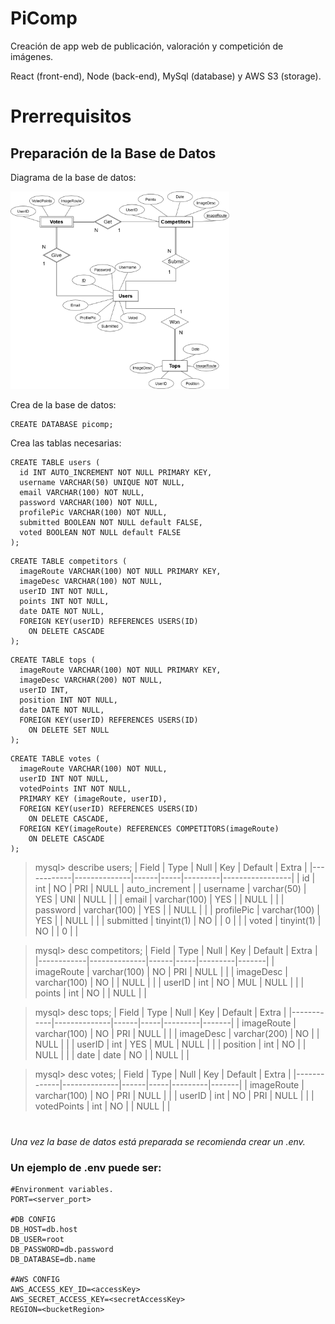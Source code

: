 # PiComp
Creación de app web de publicación, valoración y competición de imágenes.

React (front-end), Node (back-end), MySql (database) y AWS S3 (storage).

# Prerrequisitos

## Preparación de la Base de Datos

Diagrama de la base de datos:

<img src="images/PiCompDB.png" width="350">

Crea de la base de datos:
```
CREATE DATABASE picomp;
```

Crea las tablas necesarias:
```
CREATE TABLE users (
  id INT AUTO_INCREMENT NOT NULL PRIMARY KEY,
  username VARCHAR(50) UNIQUE NOT NULL,
  email VARCHAR(100) NOT NULL,
  password VARCHAR(100) NOT NULL,
  profilePic VARCHAR(100) NOT NULL,
  submitted BOOLEAN NOT NULL default FALSE,
  voted BOOLEAN NOT NULL default FALSE
);
```




```
CREATE TABLE competitors (
  imageRoute VARCHAR(100) NOT NULL PRIMARY KEY,
  imageDesc VARCHAR(100) NOT NULL,
  userID INT NOT NULL,
  points INT NOT NULL,
  date DATE NOT NULL,
  FOREIGN KEY(userID) REFERENCES USERS(ID)
    ON DELETE CASCADE
);
```




```
CREATE TABLE tops (
  imageRoute VARCHAR(100) NOT NULL PRIMARY KEY,
  imageDesc VARCHAR(200) NOT NULL,
  userID INT,
  position INT NOT NULL,
  date DATE NOT NULL,
  FOREIGN KEY(userID) REFERENCES USERS(ID)
    ON DELETE SET NULL
);
```




```
CREATE TABLE votes (
  imageRoute VARCHAR(100) NOT NULL,
  userID INT NOT NULL,
  votedPoints INT NOT NULL,
  PRIMARY KEY (imageRoute, userID),
  FOREIGN KEY(userID) REFERENCES USERS(ID)
    ON DELETE CASCADE,
  FOREIGN KEY(imageRoute) REFERENCES COMPETITORS(imageRoute)
    ON DELETE CASCADE
);
```




> mysql> describe users;
> | Field      | Type         | Null | Key | Default | Extra           |
> |------------|--------------|------|-----|---------|-----------------|
> | id         | int          | NO   | PRI | NULL    | auto_increment  |
> | username   | varchar(50)  | YES  | UNI | NULL    |                 |
> | email      | varchar(100) | YES  |     | NULL    |                 |
> | password   | varchar(100) | YES  |     | NULL    |                 |
> | profilePic | varchar(100) | YES  |     | NULL    |                 |
> | submitted  | tinyint(1)   | NO   |     | 0       |                 |
> | voted      | tinyint(1)   | NO   |     | 0       |                 |

> mysql> desc competitors;
> | Field      | Type         | Null | Key | Default | Extra |
> |------------|--------------|------|-----|---------|-------|
> | imageRoute | varchar(100) | NO   | PRI | NULL    |       |
> | imageDesc  | varchar(100) | NO   |     | NULL    |       |
> | userID     | int          | NO   | MUL | NULL    |       |
> | points     | int          | NO   |     | NULL    |       |

> mysql> desc tops;
> | Field      | Type         | Null | Key | Default | Extra |
> |------------|--------------|------|-----|---------|-------|
> | imageRoute | varchar(100) | NO   | PRI | NULL    |       |
> | imageDesc  | varchar(200) | NO   |     | NULL    |       |
> | userID     | int          | YES  | MUL | NULL    |       |
> | position   | int          | NO   |     | NULL    |       |
> | date       | date         | NO   |     | NULL    |       |

> mysql> desc votes;
> | Field       | Type         | Null | Key | Default | Extra |
> |-------------|--------------|------|-----|---------|-------|
> | imageRoute  | varchar(100) | NO   | PRI | NULL    |       |
> | userID      | int          | NO   | PRI | NULL    |       |
> | votedPoints | int          | NO   |     | NULL    |       |


#

*Una vez la base de datos está preparada se recomienda crear un .env.*
### Un ejemplo de .env puede ser: 
```
#Environment variables.
PORT=<server_port>

#DB CONFIG
DB_HOST=db.host
DB_USER=root
DB_PASSWORD=db.password
DB_DATABASE=db.name

#AWS CONFIG
AWS_ACCESS_KEY_ID=<accessKey>
AWS_SECRET_ACCESS_KEY=<secretAccessKey>
REGION=<bucketRegion>
```
